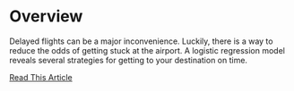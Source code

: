 # Overview
Delayed flights can be a major inconvenience. Luckily, there is a way to reduce the odds of getting stuck at the airport. A logistic regression model reveals several strategies for getting to your destination on time.

[Read This Article](http://j3data.com/2017/07/predicting-delayed-flights/)
